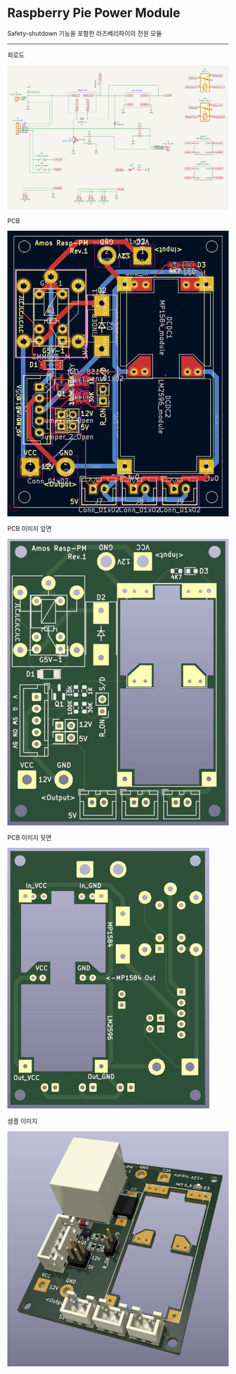 # Raspberry Pie Power Module

Safety-shutdown 기능을 포함한 라즈베리파이의 전원 모듈

---

회로도

![회로도](images/rasp_power_module_sch.png)

PCB

![PCB](images/rasp_power_module_pcb.png)

PCB 이미지 앞면

![PCB](images/pcb_image_f.jpg)

PCB 이미지 뒷면

![PCB](images/pcb_image_b.jpg)

샘플 이미지

![샘플](images/rasp_power_module.jpg)

